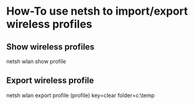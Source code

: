 # How-To use netsh to import/export wireless profiles

## Show wireless profiles
netsh wlan show profile

## Export wireless profile
netsh wlan export profile (profile) key=clear folder=c:\temp
